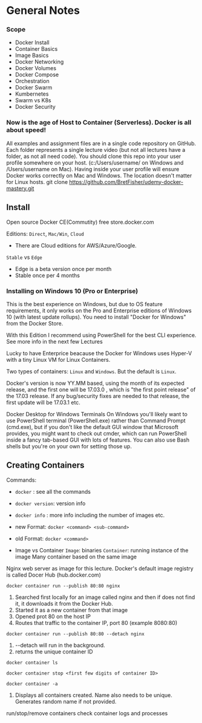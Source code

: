 # General Notes 

### Scope
- Docker Install
- Container Basics
- Image Basics
- Docker Networking
- Docker Volumes
- Docker Compose
- Orchestration
- Docker Swarm
- Kumbernetes
- Swarm vs K8s
- Docker Security

### Now is  the age of Host to Container (Serverless). Docker is all about speed!

All examples and assignment files are in a single code repository on GitHub. Each folder represents a single lecture video (but not all lectures have a folder, as not all need code). You should clone this repo into your user profile somewhere on your host. (c:/Users/username/  on Windows and /Users/username  on Mac). Having inside your user profile will ensure Docker works correctly on Mac and Windows. The location doesn't matter for Linux hosts. git clone https://github.com/BretFisher/udemy-docker-mastery.git 


## Install

Open source Docker CE(Commutity) free
store.docker.com

Editions: `Direct`, `Mac/Win`, `Cloud`

- There are Cloud editions for AWS/Azure/Google.


`Stable` vs `Edge`
- Edge is a beta version once per month
- Stable once per 4 months

### Installing on Windows 10 (Pro or Enterprise)

This is the best experience on Windows, but due to OS feature requirements, it only works on the Pro and Enterprise editions of Windows 10 (with latest update rollups). You need to install "Docker for Windows" from the Docker Store.

With this Edition I recommend using PowerShell for the best CLI experience. See more info in the next few Lectures

Lucky to have Enterprice beacause the Docker for Windows uses Hyper-V with a tiny Linux VM for Linux Containers.

Two types of containers: `Linux` and `Windows`. But the default is `Linux`. 

Docker's version is now YY.MM  based, using the month of its expected release, and the first one will be 17.03.0 , which is "the first point release" of the 17.03  release. If any bug/security fixes are needed to that release, the first update will be 17.03.1  etc.

Docker Desktop for Windows Terminals
On Windows you'll likely want to use PowerShell terminal (PowerShell.exe) rather than Command Prompt (cmd.exe), but if you don't like the default GUI window that Microsoft provides, you might want to check out cmder, which can run PowerShell inside a fancy tab-based GUI with lots of features. You can also use Bash shells but you're on your own for setting those up.


## Creating Containers

Commands:
- `docker` : see all the commands
- `docker version`: version info
- `docker info` : more info including the number of images etc.
- new Format: `docker <command> <sub-command>`
- old Format: `docker <command>`

- Image vs Container
`Image`: binaries
`Container`: running instance of the image
Many container based on the same image

Nginx web server as image for this lecture.
Docker's default image registry is called Docer Hub (hub.docker.com)

`docker container run --publish 80:80 nginx` 
1. Searched first locally for an image called nginx and then if does not find it, it downloads it from the Docker Hub.
2. Started it as a new container from that image
3. Opened prot 80 on the host IP
4. Routes that traffic to the container IP, port 80
(example 8080:80)

`docker container run --publish 80:80 --detach nginx`
1. --detach will run in the background.
2. returns the unique container ID

`docker container ls`

`docker container stop <first few digits of container ID>`

`docker container -a`
1. Displays all containers created. Name also needs to be unique. Generates random name if not provided.

run/stop/remove containers
check container logs and processes